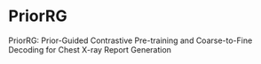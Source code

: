 # PriorRG
PriorRG: Prior-Guided Contrastive Pre-training and Coarse-to-Fine Decoding for Chest X-ray Report Generation
